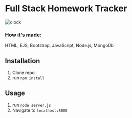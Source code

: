 # Full Stack Homework Tracker

![clock](https://user-images.githubusercontent.com/69063941/93758743-f9c17600-fbd6-11ea-97b2-80b9398a75da.png)

### How it's made:
HTML, EJS, Bootstrap, JavaScript, Node.js, MongoDb


## Installation

1. Clone repo
2. run `npm install`

## Usage

1. run `node server.js`
2. Navigate to `localhost:8080`

